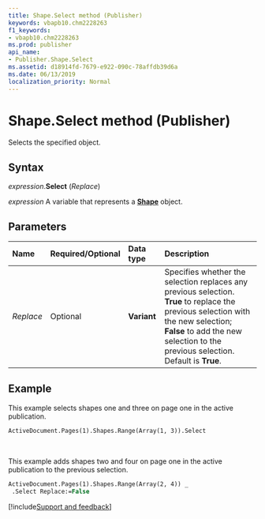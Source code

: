 ```yaml
---
title: Shape.Select method (Publisher)
keywords: vbapb10.chm2228263
f1_keywords:
- vbapb10.chm2228263
ms.prod: publisher
api_name:
- Publisher.Shape.Select
ms.assetid: d18914fd-7679-e922-090c-78affdb39d6a
ms.date: 06/13/2019
localization_priority: Normal
---
```



# Shape.Select method (Publisher)

Selects the specified object.


## Syntax

_expression_.**Select** (_Replace_)

_expression_ A variable that represents a **[Shape](Publisher.Shape.md)** object.


## Parameters

|Name|Required/Optional|Data type|Description|
|:-----|:-----|:-----|:-----|
|_Replace_|Optional| **Variant**|Specifies whether the selection replaces any previous selection. **True** to replace the previous selection with the new selection; **False** to add the new selection to the previous selection. Default is **True**.|

## Example

This example selects shapes one and three on page one in the active publication.

```vb
ActiveDocument.Pages(1).Shapes.Range(Array(1, 3)).Select
```

<br/>

This example adds shapes two and four on page one in the active publication to the previous selection.

```vb
ActiveDocument.Pages(1).Shapes.Range(Array(2, 4)) _ 
 .Select Replace:=False
```

[!include[Support and feedback](~/includes/feedback-boilerplate.md)]
